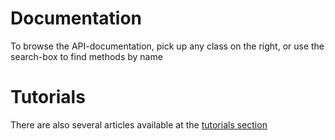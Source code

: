# Documentation

To browse the API-documentation, pick up any class on the right, or use
the search-box to find methods by name

# Tutorials

There are also several articles available at the [tutorials section](/tutorials)
